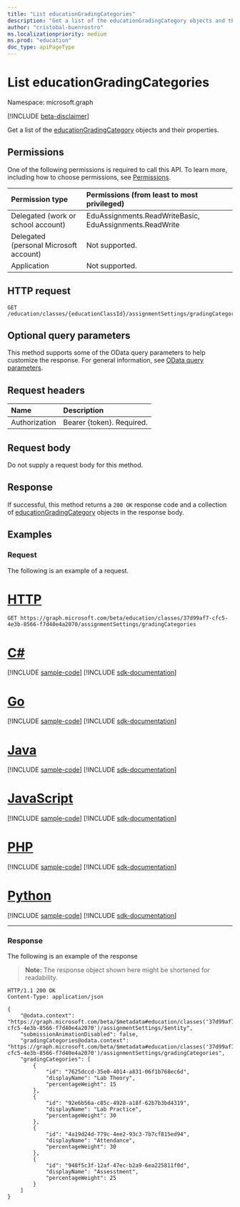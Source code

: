 ```yaml
---
title: "List educationGradingCategories"
description: "Get a list of the educationGradingCategory objects and their properties."
author: "cristobal-buenrostro"
ms.localizationpriority: medium
ms.prod: "education"
doc_type: apiPageType
---
```


# List educationGradingCategories
Namespace: microsoft.graph

[!INCLUDE [beta-disclaimer](../../includes/beta-disclaimer.md)]

Get a list of the [educationGradingCategory](../resources/educationgradingcategory.md) objects and their properties.

## Permissions
One of the following permissions is required to call this API. To learn more, including how to choose permissions, see [Permissions](/graph/permissions-reference).

|Permission type|Permissions (from least to most privileged)|
|:---|:---|
|Delegated (work or school account)|EduAssignments.ReadWriteBasic, EduAssignments.ReadWrite|
|Delegated (personal Microsoft account)|Not supported.|
|Application|Not supported.|

## HTTP request

<!-- {
  "blockType": "ignored"
}
-->
``` http
GET /education/classes/{educationClassId}/assignmentSettings/gradingCategories
```

## Optional query parameters
This method supports some of the OData query parameters to help customize the response. For general information, see [OData query parameters](/graph/query-parameters).

## Request headers
|Name|Description|
|:---|:---|
|Authorization|Bearer {token}. Required.|

## Request body
Do not supply a request body for this method.

## Response

If successful, this method returns a `200 OK` response code and a collection of [educationGradingCategory](../resources/educationgradingcategory.md) objects in the response body.

## Examples

### Request
The following is an example of a request.
# [HTTP](#tab/http)
<!-- {
  "blockType": "request",
  "name": "list_educationgradingcategory"
}
-->
``` http
GET https://graph.microsoft.com/beta/education/classes/37d99af7-cfc5-4e3b-8566-f7d40e4a2070/assignmentSettings/gradingCategories
```

# [C#](#tab/csharp)
[!INCLUDE [sample-code](../includes/snippets/csharp/list-educationgradingcategory-csharp-snippets.md)]
[!INCLUDE [sdk-documentation](../includes/snippets/snippets-sdk-documentation-link.md)]

# [Go](#tab/go)
[!INCLUDE [sample-code](../includes/snippets/go/list-educationgradingcategory-go-snippets.md)]
[!INCLUDE [sdk-documentation](../includes/snippets/snippets-sdk-documentation-link.md)]

# [Java](#tab/java)
[!INCLUDE [sample-code](../includes/snippets/java/list-educationgradingcategory-java-snippets.md)]
[!INCLUDE [sdk-documentation](../includes/snippets/snippets-sdk-documentation-link.md)]

# [JavaScript](#tab/javascript)
[!INCLUDE [sample-code](../includes/snippets/javascript/list-educationgradingcategory-javascript-snippets.md)]
[!INCLUDE [sdk-documentation](../includes/snippets/snippets-sdk-documentation-link.md)]

# [PHP](#tab/php)
[!INCLUDE [sample-code](../includes/snippets/php/list-educationgradingcategory-php-snippets.md)]
[!INCLUDE [sdk-documentation](../includes/snippets/snippets-sdk-documentation-link.md)]

# [Python](#tab/python)
[!INCLUDE [sample-code](../includes/snippets/python/list-educationgradingcategory-python-snippets.md)]
[!INCLUDE [sdk-documentation](../includes/snippets/snippets-sdk-documentation-link.md)]

---

### Response
The following is an example of the response
>**Note:** The response object shown here might be shortened for readability.
<!-- {
  "blockType": "response",
  "truncated": true,
  "@odata.type": "microsoft.graph.educationGradingCategory"
}
-->
``` http
HTTP/1.1 200 OK
Content-Type: application/json

{
    "@odata.context": "https://graph.microsoft.com/beta/$metadata#education/classes('37d99af7-cfc5-4e3b-8566-f7d40e4a2070')/assignmentSettings/$entity",
    "submissionAnimationDisabled": false,
    "gradingCategories@odata.context": "https://graph.microsoft.com/beta/$metadata#education/classes('37d99af7-cfc5-4e3b-8566-f7d40e4a2070')/assignmentSettings/gradingCategories",
    "gradingCategories": [
        {
            "id": "7625dccd-35e0-4014-a831-06f1b768ec6d",
            "displayName": "Lab Theory",
            "percentageWeight": 15
        },
        {
            "id": "92e6b56a-c85c-4928-a18f-62b7b3bd4319",
            "displayName": "Lab Practice",
            "percentageWeight": 30
        },
        {
            "id": "4a19d24d-779c-4ee2-93c3-7b7cf815ed94",
            "displayName": "Attendance",
            "percentageWeight": 30
        },
        {
            "id": "948f5c3f-12af-47ec-b2a9-6ea225811f0d",
            "displayName": "Assesstment",
            "percentageWeight": 25
        }
    ]
}
```
